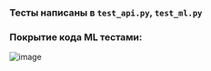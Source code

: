 ### Тесты написаны в `test_api.py`, `test_ml.py`
### Покрытие кода ML тестами:
![image](https://user-images.githubusercontent.com/47635308/119047217-49ef1300-b9c6-11eb-9c4d-15f585aa5bd5.png)
